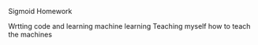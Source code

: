 Sigmoid Homework

Wrtting code and learning machine learning 
Teaching myself how to teach the machines
